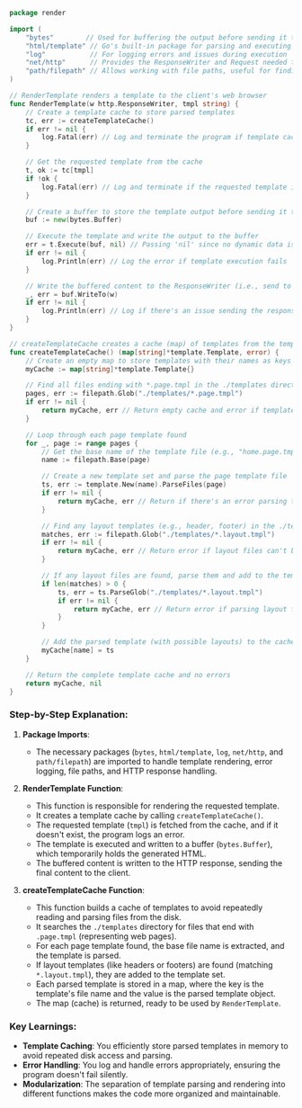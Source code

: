 ```go
package render

import (
	"bytes"        // Used for buffering the output before sending it to the client
	"html/template" // Go's built-in package for parsing and executing templates
	"log"           // For logging errors and issues during execution
	"net/http"      // Provides the ResponseWriter and Request needed to serve HTTP content
	"path/filepath" // Allows working with file paths, useful for finding template files
)

// RenderTemplate renders a template to the client's web browser
func RenderTemplate(w http.ResponseWriter, tmpl string) {
	// Create a template cache to store parsed templates
	tc, err := createTemplateCache()
	if err != nil {
		log.Fatal(err) // Log and terminate the program if template cache creation fails
	}

	// Get the requested template from the cache
	t, ok := tc[tmpl]
	if !ok {
		log.Fatal(err) // Log and terminate if the requested template isn't found
	}

	// Create a buffer to store the template output before sending it to the client
	buf := new(bytes.Buffer)

	// Execute the template and write the output to the buffer
	err = t.Execute(buf, nil) // Passing 'nil' since no dynamic data is used
	if err != nil {
		log.Println(err) // Log the error if template execution fails
	}

	// Write the buffered content to the ResponseWriter (i.e., send to the client)
	_, err = buf.WriteTo(w)
	if err != nil {
		log.Println(err) // Log if there's an issue sending the response
	}
}

// createTemplateCache creates a cache (map) of templates from the templates directory
func createTemplateCache() (map[string]*template.Template, error) {
	// Create an empty map to store templates with their names as keys
	myCache := map[string]*template.Template{}

	// Find all files ending with *.page.tmpl in the ./templates directory
	pages, err := filepath.Glob("./templates/*.page.tmpl")
	if err != nil {
		return myCache, err // Return empty cache and error if template files can't be found
	}

	// Loop through each page template found
	for _, page := range pages {
		// Get the base name of the template file (e.g., "home.page.tmpl")
		name := filepath.Base(page)

		// Create a new template set and parse the page template file
		ts, err := template.New(name).ParseFiles(page)
		if err != nil {
			return myCache, err // Return if there's an error parsing the page template
		}

		// Find any layout templates (e.g., header, footer) in the ./templates directory
		matches, err := filepath.Glob("./templates/*.layout.tmpl")
		if err != nil {
			return myCache, err // Return error if layout files can't be found
		}

		// If any layout files are found, parse them and add to the template set
		if len(matches) > 0 {
			ts, err = ts.ParseGlob("./templates/*.layout.tmpl")
			if err != nil {
				return myCache, err // Return error if parsing layout fails
			}
		}

		// Add the parsed template (with possible layouts) to the cache map
		myCache[name] = ts
	}

	// Return the complete template cache and no errors
	return myCache, nil
}
```

### Step-by-Step Explanation:

1. **Package Imports**:
   - The necessary packages (`bytes`, `html/template`, `log`, `net/http`, and `path/filepath`) are imported to handle template rendering, error logging, file paths, and HTTP response handling.

2. **RenderTemplate Function**:
   - This function is responsible for rendering the requested template.
   - It creates a template cache by calling `createTemplateCache()`.
   - The requested template (`tmpl`) is fetched from the cache, and if it doesn't exist, the program logs an error.
   - The template is executed and written to a buffer (`bytes.Buffer`), which temporarily holds the generated HTML.
   - The buffered content is written to the HTTP response, sending the final content to the client.

3. **createTemplateCache Function**:
   - This function builds a cache of templates to avoid repeatedly reading and parsing files from the disk.
   - It searches the `./templates` directory for files that end with `.page.tmpl` (representing web pages).
   - For each page template found, the base file name is extracted, and the template is parsed.
   - If layout templates (like headers or footers) are found (matching `*.layout.tmpl`), they are added to the template set.
   - Each parsed template is stored in a map, where the key is the template's file name and the value is the parsed template object.
   - The map (cache) is returned, ready to be used by `RenderTemplate`.

### Key Learnings:
- **Template Caching**: You efficiently store parsed templates in memory to avoid repeated disk access and parsing.
- **Error Handling**: You log and handle errors appropriately, ensuring the program doesn't fail silently.
- **Modularization**: The separation of template parsing and rendering into different functions makes the code more organized and maintainable.